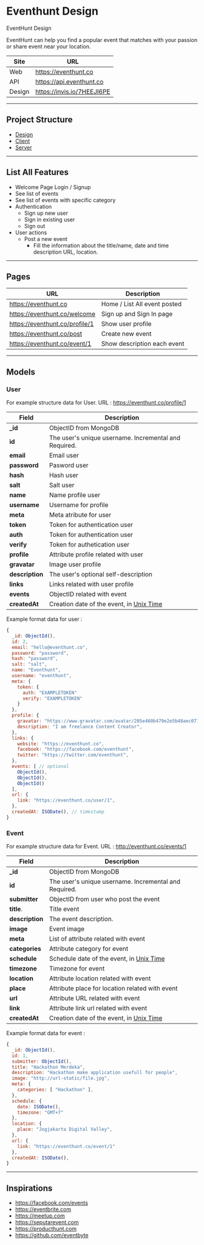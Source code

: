 # Eventhunt Design 

EventHunt Design

EventHunt can help you find a popular event that matches with your passion or share event near your location. 


Site   | URL
-------|----
Web    | https://eventhunt.co
API    | https://api.eventhunt.co
Design | https://invis.io/7HEEJI6PE

--------------------------------------------------------------------------------

## Project Structure

- [Design](.README.md)
- [Client](./client/README.md)
- [Server](./server/README.md)

--------------------------------------------------------------------------------

## List All Features

- Welcome Page Login / Signup
- See list of events
- See list of events with specific category
- Authentication
  - Sign up new user
  - Sign in existing user
  - Sign out
- User actions
  - Post a new event
    - Fill the information about the title/name, date and time description URL, location.

--------------------------------------------------------------------------------

## Pages

URL                                | Description
-----------------------------------|------------------
https://eventhunt.co               | Home / List All event posted
https://eventhunt.co/welcome       | Sign up and Sign In page
https://eventhunt.co/profile/1     | Show user profile
https://eventhunt.co/post          | Create new event
https://eventhunt.co/event/1       | Show description each event

--------------------------------------------------------------------------------

## Models

### User

For example structure data for User. URL : https://eventhunt.co/profile/1

Field                 | Description
----------------------|------------
**_id**               | ObjectID from MongoDB
**id**                | The user's unique username. Incremental and Required.
**email**             | Email user 
**password**          | Pasword user
**hash**              | Hash user
**salt**              | Salt user
**name**              | Name profile user
**username**          | Username for profile
**meta**              | Meta atribute for user
**token**             | Token for authentication user
**auth**              | Token for authentication user
**verify**            | Token for authetication user
**profile**           | Attribute profile related with user
**gravatar**          | Image user profile
**description**       | The user's optional self-description
**links**             | Links related with user profile
**events**            | ObjectID related with event 
**createdAt**         | Creation date of the event, in [Unix Time](http://en.wikipedia.org/wiki/Unix_time)

Example format data for user : 


```js
{
  _id: ObjectId(),
  id: 2,
  email: "hello@eventhunt.co", 
  password: "password", 
  hash: "password", 
  salt: "salt",
  name: "Eventhunt", 
  username: "eventhunt", 
  meta: {
    token: {
      auth: "EXAMPLETOKEN" 
      verify: "EXAMPLETOKEN" 
    }
  },
  profile: {
    gravatar: "https://www.gravatar.com/avatar/205e460b479e2e5b48aec07710c08d50", 
    description: "I am freelance Content Creator", 
  },
  links: {
    website: "https://eventhunt.co", 
    facebook: "https://facebook.com/eventhunt",
    twitter: "https://twitter.com/eventhunt",
  },
  events: [ // optional
    ObjectId(),
    ObjectId(),
    ObjectId()
  ],
  url: {
    link: "https://eventhunt.co/user/1",
  },
  createdAt: ISODate(), // timestamp
}
```

### Event

For example structure data for Event. URL : http://eventhunt.co/events/1

Field                 | Description
----------------------|------------
**_id**               | ObjectID from MongoDB
**id**                | The user's unique username. Incremental and Required.
**submitter**         | ObjectID from user who post the event
**title**.            | Title event
**description**       | The event description.
**image**             | Event image
**meta**              | List of attribute related with event
**categories**        | Attribute category for event 
**schedule**          | Schedule date of the event, in [Unix Time](http://en.wikipedia.org/wiki/Unix_time)
**timezone**          | Timezone for event
**location**          | Attribute location related with event
**place**             | Attribute place for location related with event
**url**               | Attribute URL related with event
**link**              | Attribute link url related with event
**createdAt**         | Creation date of the event, in [Unix Time](http://en.wikipedia.org/wiki/Unix_time)

Example format data for event : 

```js
{
  _id: ObjectId(), 
  id: 1, 
  submitter: ObjectId(),
  title: "Hackathon Merdeka",
  description: "Hackathon make application usefull for people",
  image: "http://url-static/file.jpg",
  meta: {
    categories: [ "Hackathon" ],
  },
  schedule: {
    date: ISODate(), 
    timezone: "GMT+7" 
  },
  location: {
    place: "Jogjakarta Digital Valley",
  },
  url: {
    link: "https://eventhunt.co/event/1"
  },
  createdAt: ISODate(), 
}
```

--------------------------------------------------------------------------------

## Inspirations

- https://facebook.com/events
- https://eventbrite.com
- https://meetup.com
- https://seputarevent.com
- https://producthunt.com
- https://github.com/eventbyte

